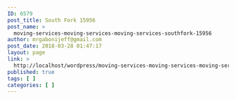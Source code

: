 ```yaml
---
ID: 6579
post_title: South Fork 15956
post_name: >
  moving-services-moving-services-moving-services-southfork-15956
author: mrgabonijeff@gmail.com
post_date: 2018-03-28 01:47:17
layout: page
link: >
  http://localhost/wordpress/moving-services-moving-services-moving-services-southfork-15956/
published: true
tags: [ ]
categories: [ ]
---
```

